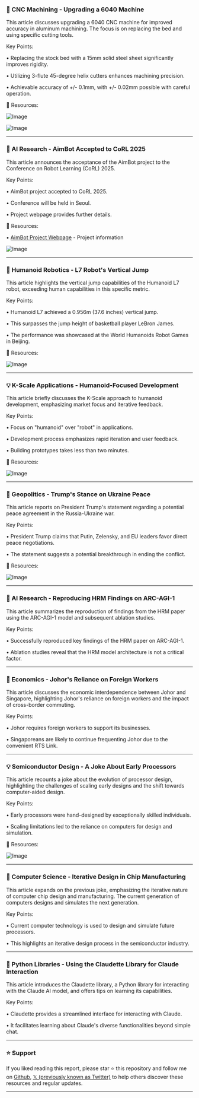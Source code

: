 ### 🤖 CNC Machining - Upgrading a 6040 Machine

This article discusses upgrading a 6040 CNC machine for improved accuracy in aluminum machining.  The focus is on replacing the bed and using specific cutting tools.

Key Points:

• Replacing the stock bed with a 15mm solid steel sheet significantly improves rigidity.


• Utilizing 3-flute 45-degree helix cutters enhances machining precision.


• Achievable accuracy of +/- 0.1mm, with +/- 0.02mm possible with careful operation.



🔗 Resources:

![Image](https://pbs.twimg.com/media/GygZ5GVWcAA98HC?format=jpg&name=small)

![Image](https://pbs.twimg.com/media/GygZ5FoWEAABwNs?format=jpg&name=small)


---
### 🚀 AI Research - AimBot Accepted to CoRL 2025

This article announces the acceptance of the AimBot project to the Conference on Robot Learning (CoRL) 2025.

Key Points:

• AimBot project accepted to CoRL 2025.


• Conference will be held in Seoul.


• Project webpage provides further details.



🔗 Resources:

• [AimBot Project Webpage](http://aimbot-reticle.github.io) - Project information

![Image](https://pbs.twimg.com/amplify_video_thumb/1955802733115486208/img/aAOUMXWQxZusRWUk.jpg)


---
### 🤖 Humanoid Robotics - L7 Robot's Vertical Jump

This article highlights the vertical jump capabilities of the Humanoid L7 robot, exceeding human capabilities in this specific metric.

Key Points:

• Humanoid L7 achieved a 0.956m (37.6 inches) vertical jump.


• This surpasses the jump height of basketball player LeBron James.


• The performance was showcased at the World Humanoids Robot Games in Beijing.



🔗 Resources:

![Image](https://pbs.twimg.com/amplify_video_thumb/1956874936674611201/img/07d1f_PSwTL6506s.jpg)


---
### 💡 K-Scale Applications - Humanoid-Focused Development

This article briefly discusses the K-Scale approach to humanoid development, emphasizing market focus and iterative feedback.

Key Points:

• Focus on "humanoid" over "robot" in applications.


• Development process emphasizes rapid iteration and user feedback.


• Building prototypes takes less than two minutes.



🔗 Resources:

![Image](https://pbs.twimg.com/amplify_video_thumb/1956241974312493059/img/pN3ZXAxp0O5aDQni.jpg)


---
### 🤖 Geopolitics - Trump's Stance on Ukraine Peace

This article reports on President Trump's statement regarding a potential peace agreement in the Russia-Ukraine war.

Key Points:

• President Trump claims that Putin, Zelensky, and EU leaders favor direct peace negotiations.


•  The statement suggests a potential breakthrough in ending the conflict.



🔗 Resources:

![Image](https://pbs.twimg.com/media/GydnauyW4AA39ge?format=jpg&name=small)


---
### 🤖 AI Research - Reproducing HRM Findings on ARC-AGI-1

This article summarizes the reproduction of findings from the HRM paper using the ARC-AGI-1 model and subsequent ablation studies.

Key Points:

• Successfully reproduced key findings of the HRM paper on ARC-AGI-1.


• Ablation studies reveal that the HRM model architecture is not a critical factor.



---
### 🤖 Economics - Johor's Reliance on Foreign Workers

This article discusses the economic interdependence between Johor and Singapore, highlighting Johor's reliance on foreign workers and the impact of cross-border commuting.

Key Points:

• Johor requires foreign workers to support its businesses.


•  Singaporeans are likely to continue frequenting Johor due to the convenient RTS Link.



---
### 💡 Semiconductor Design - A Joke About Early Processors

This article recounts a joke about the evolution of processor design, highlighting the challenges of scaling early designs and the shift towards computer-aided design.

Key Points:

• Early processors were hand-designed by exceptionally skilled individuals.


•  Scaling limitations led to the reliance on computers for design and simulation.



🔗 Resources:

![Image](https://pbs.twimg.com/media/GydP_qFWsAE9sPb?format=jpg&name=small)


---
### 🤖 Computer Science - Iterative Design in Chip Manufacturing

This article expands on the previous joke, emphasizing the iterative nature of computer chip design and manufacturing.  The current generation of computers designs and simulates the next generation.

Key Points:

• Current computer technology is used to design and simulate future processors.


• This highlights an iterative design process in the semiconductor industry.



---
### 🚀 Python Libraries - Using the Claudette Library for Claude Interaction

This article introduces the Claudette library, a Python library for interacting with the Claude AI model, and offers tips on learning its capabilities.

Key Points:

• Claudette provides a streamlined interface for interacting with Claude.


•  It facilitates learning about Claude's diverse functionalities beyond simple chat.


---

### ⭐️ Support

If you liked reading this report, please star ⭐️ this repository and follow me on [Github](https://github.com/Drix10), [𝕏 (previously known as Twitter)](https://x.com/DRIX_10_) to help others discover these resources and regular updates.

---